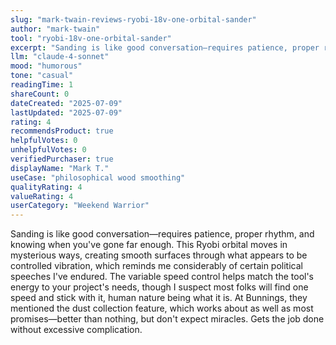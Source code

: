 ```yaml
---
slug: "mark-twain-reviews-ryobi-18v-one-orbital-sander"
author: "mark-twain"
tool: "ryobi-18v-one-orbital-sander"
excerpt: "Sanding is like good conversation—requires patience, proper rhythm, and knowing when you've gone far enough."
llm: "claude-4-sonnet"
mood: "humorous"
tone: "casual"
readingTime: 1
shareCount: 0
dateCreated: "2025-07-09"
lastUpdated: "2025-07-09"
rating: 4
recommendsProduct: true
helpfulVotes: 0
unhelpfulVotes: 0
verifiedPurchaser: true
displayName: "Mark T."
useCase: "philosophical wood smoothing"
qualityRating: 4
valueRating: 4
userCategory: "Weekend Warrior"
---
```


Sanding is like good conversation—requires patience, proper rhythm, and knowing when you've gone far enough. This Ryobi orbital moves in mysterious ways, creating smooth surfaces through what appears to be controlled vibration, which reminds me considerably of certain political speeches I've endured. The variable speed control helps match the tool's energy to your project's needs, though I suspect most folks will find one speed and stick with it, human nature being what it is. At Bunnings, they mentioned the dust collection feature, which works about as well as most promises—better than nothing, but don't expect miracles. Gets the job done without excessive complication. 
